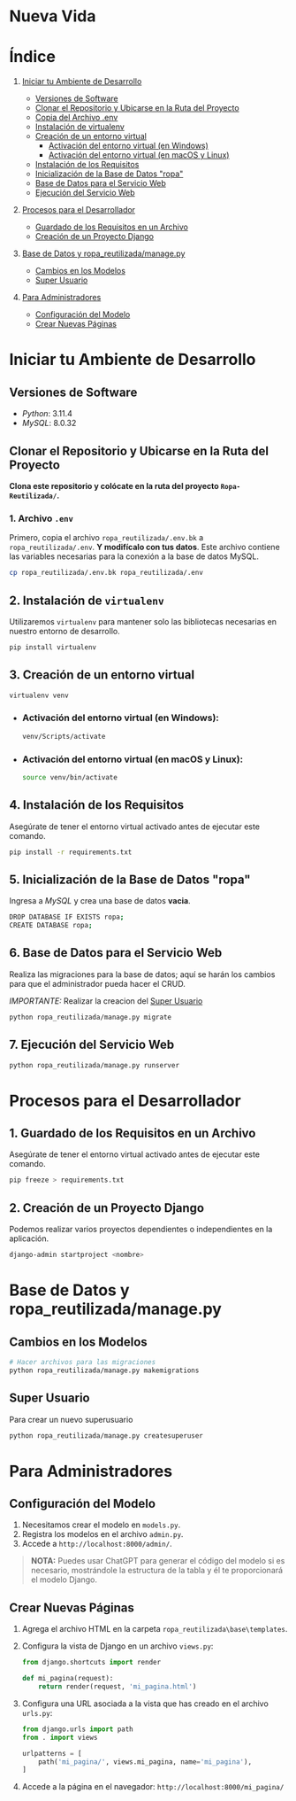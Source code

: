 # Nueva Vida

# Índice

1. [Iniciar tu Ambiente de Desarrollo](#iniciar-tu-ambiente-de-desarrollo)
    - [Versiones de Software](#versiones-de-software)
    - [Clonar el Repositorio y Ubicarse en la Ruta del Proyecto](#clonar-el-repositorio-y-ubicarse-en-la-ruta-del-proyecto)
    - [Copia del Archivo .env](#copia-del-archivo-env)
    - [Instalación de virtualenv](#instalación-de-virtualenv)
    - [Creación de un entorno virtual](#creación-de-un-entorno-virtual)
        - [Activación del entorno virtual (en Windows)](#activación-del-entorno-virtual-en-windows)
        - [Activación del entorno virtual (en macOS y Linux)](#activación-del-entorno-virtual-en-macos-y-linux)
    - [Instalación de los Requisitos](#instalación-de-los-requisitos)
    - [Inicialización de la Base de Datos "ropa"](#inicialización-de-la-base-de-datos-ropa)
    - [Base de Datos para el Servicio Web](#base-de-datos-para-el-servicio-web)
    - [Ejecución del Servicio Web](#ejecución-del-servicio-web)

2. [Procesos para el Desarrollador](#procesos-para-el-desarrollador)
    - [Guardado de los Requisitos en un Archivo](#guardado-de-los-requisitos-en-un-archivo)
    - [Creación de un Proyecto Django](#creación-de-un-proyecto-django)

3. [Base de Datos y ropa_reutilizada/manage.py](#base-de-datos-y-managepy)
    - [Cambios en los Modelos](#cambios-en-los-modelos)
    - [Super Usuario](#super-usuario)

4. [Para Administradores](#para-administradores)
    - [Configuración del Modelo](#configuración-del-modelo)
    - [Crear Nuevas Páginas](#crear-nuevas-páginas)

# Iniciar tu Ambiente de Desarrollo

## Versiones de Software
- *Python*: 3.11.4
- *MySQL*: 8.0.32

## Clonar el Repositorio y Ubicarse en la Ruta del Proyecto

**Clona este repositorio y colócate en la ruta del proyecto `Ropa-Reutilizada/`.**

### 1. Archivo `.env`

Primero, copia el archivo `ropa_reutilizada/.env.bk` a `ropa_reutilizada/.env`. **Y modifícalo con tus datos**. Este archivo contiene las variables necesarias para la conexión a la base de datos MySQL.

```sh
cp ropa_reutilizada/.env.bk ropa_reutilizada/.env
```

## 2. Instalación de `virtualenv`

Utilizaremos `virtualenv` para mantener solo las bibliotecas necesarias en nuestro entorno de desarrollo.

```sh
pip install virtualenv
```

## 3. Creación de un entorno virtual

```sh
virtualenv venv
```

- ### Activación del entorno virtual (en Windows):
  
  ```sh
  venv/Scripts/activate
  ```

- ### Activación del entorno virtual (en macOS y Linux):
  
  ```sh
  source venv/bin/activate
  ```

## 4. Instalación de los Requisitos

Asegúrate de tener el entorno virtual activado antes de ejecutar este comando.

```sh
pip install -r requirements.txt
```

## 5. Inicialización de la Base de Datos "ropa"

Ingresa a *MySQL* y crea una base de datos **vacia**.

```sh
DROP DATABASE IF EXISTS ropa;
CREATE DATABASE ropa;
```

## 6. Base de Datos para el Servicio Web

Realiza las migraciones para la base de datos; aquí se harán los cambios para que el administrador pueda hacer el CRUD.

*IMPORTANTE:* Realizar la creacion del [Super Usuario](#super-usuario)
```sh
python ropa_reutilizada/manage.py migrate
```

## 7. Ejecución del Servicio Web

```sh
python ropa_reutilizada/manage.py runserver
```

# Procesos para el Desarrollador

## 1. Guardado de los Requisitos en un Archivo

Asegúrate de tener el entorno virtual activado antes de ejecutar este comando.

```sh
pip freeze > requirements.txt
```

## 2. Creación de un Proyecto Django

Podemos realizar varios proyectos dependientes o independientes en la aplicación.

```sh
django-admin startproject <nombre>
```

# Base de Datos y ropa_reutilizada/manage.py

## Cambios en los Modelos

```sh
# Hacer archivos para las migraciones
python ropa_reutilizada/manage.py makemigrations
```

## Super Usuario

Para crear un nuevo superusuario

```sh
python ropa_reutilizada/manage.py createsuperuser
```

# Para Administradores

## Configuración del Modelo

1. Necesitamos crear el modelo en `models.py`.
2. Registra los modelos en el archivo `admin.py`.
3. Accede a `http://localhost:8000/admin/`.

> **NOTA:** Puedes usar ChatGPT para generar el código del modelo si es necesario, mostrándole la estructura de la tabla y él te proporcionará el modelo Django.

## Crear Nuevas Páginas


1. Agrega el archivo HTML en la carpeta `ropa_reutilizada\base\templates`.
2. Configura la vista de Django en un archivo `views.py`:

   ```python
   from django.shortcuts import render

   def mi_pagina(request):
       return render(request, 'mi_pagina.html')
   ```

3. Configura una URL asociada a la vista que has creado en el archivo `urls.py`:

   ```python
   from django.urls import path
   from . import views

   urlpatterns = [
       path('mi_pagina/', views.mi_pagina, name='mi_pagina'),
   ]
   ```

4. Accede a la página en el navegador: `http://localhost:8000/mi_pagina/`
